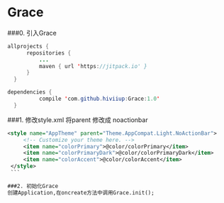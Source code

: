 # Grace
###0. 引入Grace

  ```java
  allprojects {
		repositories {
			...
			maven { url 'https://jitpack.io' }
		}
	}
  
  ```
  
  ```java
  dependencies {
	        compile 'com.github.hiviiup:Grace:1.0'
	}
  ```
  
###1. 修改style.xml
  将parent 修改成 noactionbar
   ```xml
   <style name="AppTheme" parent="Theme.AppCompat.Light.NoActionBar">
        <!-- Customize your theme here. -->
        <item name="colorPrimary">@color/colorPrimary</item>
        <item name="colorPrimaryDark">@color/colorPrimaryDark</item>
        <item name="colorAccent">@color/colorAccent</item>
    </style>
    ```
    
###2. 初始化Grace
  创建Application,在oncreate方法中调用Grace.init();

